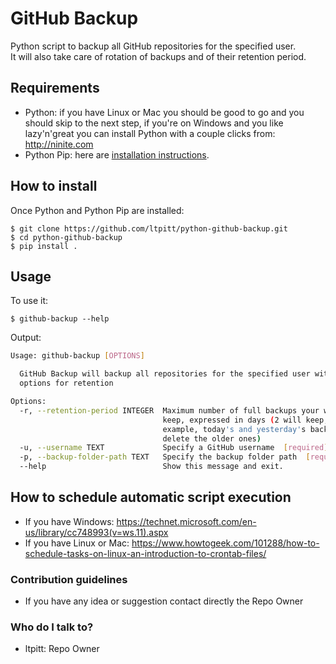 # GitHub Backup
Python script to backup all GitHub repositories for the specified user.  
It will also take care of rotation of backups and of their retention period.

## Requirements
* Python: if you have Linux or Mac you should be good to go and you should skip to the next step, if you're on Windows and you like lazy'n'great you can install Python with a couple clicks from: http://ninite.com
* Python Pip: here are [installation instructions](https://pip.pypa.io/en/stable/installing/).  

## How to install

Once Python and Python Pip are installed:

    $ git clone https://github.com/ltpitt/python-github-backup.git
    $ cd python-github-backup
    $ pip install .

## Usage

To use it:

    $ github-backup --help

Output:   
```bash
Usage: github-backup [OPTIONS]

  GitHub Backup will backup all repositories for the specified user with
  options for retention

Options:
  -r, --retention-period INTEGER  Maximum number of full backups your want to
                                  keep, expressed in days (2 will keep, for
                                  example, today's and yesterday's backups and
                                  delete the older ones)
  -u, --username TEXT             Specify a GitHub username  [required]
  -p, --backup-folder-path TEXT   Specify the backup folder path  [required]
  --help                          Show this message and exit.
```

## How to schedule automatic script execution
* If you have Windows: https://technet.microsoft.com/en-us/library/cc748993(v=ws.11).aspx
* If you have Linux or Mac: https://www.howtogeek.com/101288/how-to-schedule-tasks-on-linux-an-introduction-to-crontab-files/

### Contribution guidelines ###

* If you have any idea or suggestion contact directly the Repo Owner

### Who do I talk to? ###

* ltpitt: Repo Owner
